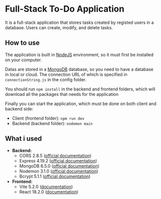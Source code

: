 # Full-Stack To-Do Application

It is a full-stack application that stores tasks created by registed users in a database. Users can create, modify, and delete tasks. 

## How to use

The application is built in [NodeJS](https://nodejs.org/en) environment, so it must first be installed on your computer.

Datas are stored in a [MongoDB](https://www.mongodb.com/) database, so you need to have a database in local or cloud. The connection URL of which is specified in `connectionString.js` in the config folder.

You should run `npm install` in the backend and frontend folders, which will download all the packages that needs for the application

Finally you can start the application, which must be done on both client and backend side:
- Client (frontend folder): `npm run dev`
- Backend (backend folder): `nodemon main`

## What i used
- **Backend:**
    - CORS 2.8.5 ([official documentation](https://www.npmjs.com/package/cors))
    - Express 4.19.2 ([official documentation](https://expressjs.com/))
    - MongoDB 6.5.0 ([official documentation](https://www.mongodb.com/docs/drivers/node/current/))
    - Nodemon 3.1.0 ([official documentation](https://nodemon.io/))
    - Bcrypt 5.1.1 ([official documentation](https://www.npmjs.com/package/bcrypt))
- **Frontend:**
    - Vite 5.2.0 ([documentation](https://vitejs.dev/))
    - React 18.2.0 ([documentation](https://legacy.reactjs.org/))
